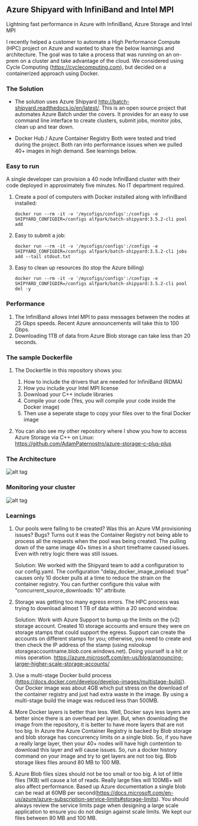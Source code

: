 ## Azure Shipyard with InfiniBand and Intel MPI
Lightning fast performance in Azure with InfiniBand, Azure Storage and Intel MPI

I recently helped a customer to automate a High Performance Compute (HPC) project on Azure and wanted to share the below learnings 
and architecture.  The goal was to take a process that was running on an on-prem on a cluster and take advantage of the cloud.
We considered using Cycle Computing (https://cyclecomputing.com), but decided on a containerized approach using Docker.


### The Solution
- The solution uses Azure Shipyard http://batch-shipyard.readthedocs.io/en/latest/.  This is an open source project that automates 
  Azure Batch under the covers.  It provides for an easy to use command line interface to create clusters, submit jobs,
  monitor jobs, clean up and tear down.

- Docker Hub  / Azure Container Registry
  Both were tested and tried during the project.  Both ran into performance issues when we pulled 40+ images in high demand.  See learnings below.


### Easy to run
A single developer can provision a 40 node InfiniBand cluster with their code deployed in approximately five minutes.  No IT department required.

1. Create a pool of computers with Docker installed along with InfiniBand installed:
   ```
   docker run --rm -it -v '/mycofigs/configs':/configs -e SHIPYARD_CONFIGDIR=/configs alfpark/batch-shipyard:3.5.2-cli pool add
   ```

2. Easy to submit a job:
   ```
   docker run --rm -it -v '/mycofigs/configs':/configs -e SHIPYARD_CONFIGDIR=/configs alfpark/batch-shipyard:3.5.2-cli jobs add --tail stdout.txt
   ```

3. Easy to clean up resources (to stop the Azure billing)
   ```
   docker run --rm -it -v '/mycofigs/configs':/configs -e SHIPYARD_CONFIGDIR=/configs alfpark/batch-shipyard:3.5.2-cli pool del -y
   ```

### Performance
1. The InfiniBand allows Intel MPI to pass messages between the nodes at 25 Gbps speeds.  Recent Azure announcements will take this to 100 Gbps.
2. Downloading 1TB of data from Azure Blob storage can take less than 20 seconds.

### The sample Dockerfile
1. The Dockerfile in this repository shows you:
    1. How to include the drivers that are needed for InfiniBand (RDMA)
    2. How you include your Intel MPI license
    3. Download your C++ include libraries
    4. Compile your code (Yes, you will compile your code inside the Docker image)
    5. Then use a seperate stage to copy your files over to the final Docker image

2. You can also see my other repository where I show you how to access Azure Storage via C++ on Linux: https://github.com/AdamPaternostro/azure-storage-c-plus-plus


### The Architecture
![alt tag](https://raw.githubusercontent.com/AdamPaternostro/Azure-Shipyard-with-InfiniBand-and-Intel-MPI/master/images/MPI-Architecture.png)


### Monitoring your cluster
![alt tag](https://raw.githubusercontent.com/AdamPaternostro/Azure-Shipyard-with-InfiniBand-and-Intel-MPI/master/images/Monitoring.png)


### Learnings
1. Our pools were failing to be created?  Was this an Azure VM provisioning issues?  Bugs?  Turns out it was the Container Registry not being able to process all the requests when the pool was being created.  The pulling down of the same image 40+ times in a short timeframe caused issues.  Even with retry logic there was still issues.

   Solution: We worked with the Shipyard team to add a configuration to our config.yaml.  The configuration "delay_docker_image_preload: true" causes only 10  docker pulls at a time to reduce the strain on the container registry. You can further configure this value with "concurrent_source_downloads: 10" attribute.

2. Storage was getting too many egress errors.  The HPC process was trying to download almost 1 TB of data within a 20 second window.  
   
   Solution: Work with Azure Support to bump up the limits on the (v2) storage account.  Created 10 storage accounts and ensure they were on storage stamps that could support the egress.  Support can create the accounts on different stamps for you; otherwise, you need to create and then check the IP address of the stamp (using nslookup storageaccountname.blob.core.windows.net).  Doing yourself is a hit or miss operation.
   https://azure.microsoft.com/en-us/blog/announcing-larger-higher-scale-storage-accounts/ 

3. Use a multi-stage Docker build process (https://docs.docker.com/develop/develop-images/multistage-build/).  Our Docker image was about 4GB which put stress on the download of the container registry and just had extra waste in the image.  By using a multi-stage build the image was reduced less than 500MB.

4. More Docker layers is better than less.  Well, Docker says less layers are better since there is an overhead per layer.  But, when downloading the image from the repository, it is better to have more layers that are not too big.  In Azure the Azure Container Registry is backed by Blob storage and blob storage has concurrency limits on a single blob.  So, if you have a really large layer, then your 40+ nodes will have high contention to download this layer and will cause issues.  So, run a docker history command on your image and try to get layers are not too big.  Blob storage likes files around 80 MB to 100 MB.

5. Azure Blob files sizes should not be too small or too big.  A lot of little files (1KB) will cause a lot of reads.  Really large files will 100MB+ will also affect performance.  Based up Azure documentation a single blob can be read at 60MB per second(https://docs.microsoft.com/en-us/azure/azure-subscription-service-limits#storage-limits).
You should always review the service limits page when designing a large scale application to ensure you do not design against scale limits.  We kept our files between 80 MB and 100 MB.

